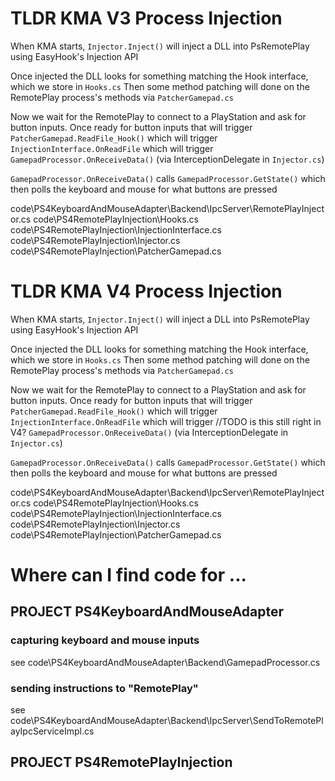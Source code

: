 
# TLDR KMA V3 Process Injection

When KMA starts, `Injector.Inject()` will inject a DLL into PsRemotePlay using EasyHook's Injection API

Once injected the DLL looks for something matching the Hook interface, which we store in `Hooks.cs`
Then some method patching will done on the RemotePlay process's methods via `PatcherGamepad.cs`

Now we wait for the RemotePlay to connect to a PlayStation and ask for button inputs.
Once ready for button inputs that will trigger `PatcherGamepad.ReadFile_Hook()` which will trigger `InjectionInterface.OnReadFile` which will trigger `GamepadProcessor.OnReceiveData()` (via InterceptionDelegate in `Injector.cs`)

`GamepadProcessor.OnReceiveData()` calls `GamepadProcessor.GetState()` which then polls the keyboard and mouse for what buttons are pressed


code\PS4KeyboardAndMouseAdapter\Backend\IpcServer\RemotePlayInjector.cs
code\PS4RemotePlayInjection\Hooks.cs
code\PS4RemotePlayInjection\InjectionInterface.cs
code\PS4RemotePlayInjection\Injector.cs
code\PS4RemotePlayInjection\PatcherGamepad.cs



# TLDR KMA V4 Process Injection

When KMA starts, `Injector.Inject()` will inject a DLL into PsRemotePlay using EasyHook's Injection API

Once injected the DLL looks for something matching the Hook interface, which we store in `Hooks.cs`
Then some method patching will done on the RemotePlay process's methods via `PatcherGamepad.cs`

Now we wait for the RemotePlay to connect to a PlayStation and ask for button inputs.
Once ready for button inputs that will trigger `PatcherGamepad.ReadFile_Hook()` which will trigger `InjectionInterface.OnReadFile` which will trigger 
//TODO is this still right in V4?
`GamepadProcessor.OnReceiveData()` (via InterceptionDelegate in `Injector.cs`)

`GamepadProcessor.OnReceiveData()` calls `GamepadProcessor.GetState()` which then polls the keyboard and mouse for what buttons are pressed


code\PS4KeyboardAndMouseAdapter\Backend\IpcServer\RemotePlayInjector.cs
code\PS4RemotePlayInjection\Hooks.cs
code\PS4RemotePlayInjection\InjectionInterface.cs
code\PS4RemotePlayInjection\Injector.cs
code\PS4RemotePlayInjection\PatcherGamepad.cs


# Where can I find code for  ... 

## PROJECT PS4KeyboardAndMouseAdapter

### capturing keyboard and mouse inputs
see code\PS4KeyboardAndMouseAdapter\Backend\GamepadProcessor.cs

### sending instructions to "RemotePlay"
see code\PS4KeyboardAndMouseAdapter\Backend\IpcServer\SendToRemotePlayIpcServiceImpl.cs


## PROJECT PS4RemotePlayInjection

